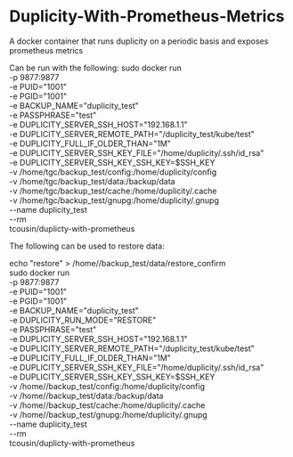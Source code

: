 # Duplicity-With-Prometheus-Metrics
A docker container that runs duplicity on a periodic basis and exposes prometheus metrics

Can be run with the following:
sudo docker run \
-p 9877:9877 \
-e PUID="1001" \
-e PGID="1001" \
-e BACKUP_NAME="duplicity_test" \
-e PASSPHRASE="test" \
-e DUPLICITY_SERVER_SSH_HOST="192.168.1.1" \
-e DUPLICITY_SERVER_REMOTE_PATH="/duplicity_test/kube/test" \
-e DUPLICITY_FULL_IF_OLDER_THAN="1M" \
-e DUPLICITY_SERVER_SSH_KEY_FILE="/home/duplicity/.ssh/id_rsa" \
-e DUPLICITY_SERVER_SSH_KEY_SSH_KEY=$SSH_KEY \
-v /home/tgc/backup_test/config:/home/duplicity/config \
-v /home/tgc/backup_test/data:/backup/data \
-v /home/tgc/backup_test/cache:/home/duplicity/.cache \
-v /home/tgc/backup_test/gnupg:/home/duplicity/.gnupg \
--name duplicity_test \
--rm \
tcousin/duplicty-with-prometheus


The following can be used to restore data:

echo "restore" > /home/<user>/backup_test/data/restore_confirm\
sudo docker run \
-p 9877:9877 \
-e PUID="1001" \
-e PGID="1001" \
-e BACKUP_NAME="duplicity_test" \
-e DUPLICITY_RUN_MODE="RESTORE" \
-e PASSPHRASE="test" \
-e DUPLICITY_SERVER_SSH_HOST="192.168.1.1" \
-e DUPLICITY_SERVER_REMOTE_PATH="/duplicity_test/kube/test" \
-e DUPLICITY_FULL_IF_OLDER_THAN="1M" \
-e DUPLICITY_SERVER_SSH_KEY_FILE="/home/duplicity/.ssh/id_rsa" \
-e DUPLICITY_SERVER_SSH_KEY_SSH_KEY=$SSH_KEY \
-v /home/<user>/backup_test/config:/home/duplicity/config \
-v /home/<user>/backup_test/data:/backup/data \
-v /home/<user>/backup_test/cache:/home/duplicity/.cache \
-v /home/<user>/backup_test/gnupg:/home/duplicity/.gnupg \
--name duplicity_test \
--rm \
tcousin/duplicty-with-prometheus
